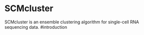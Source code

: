 # SCMcluster
SCMcluster is an ensemble clustering algorithm for single-cell RNA sequencing data.
#introduction
